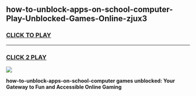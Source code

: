 
## how-to-unblock-apps-on-school-computer-Play-Unblocked-Games-Online-zjux3
<h3>
<a href="https://premium76.site?title=how-to-unblock-apps-on-school-computer&ref=25A">CLICK TO PLAY</a></h3>
<hr>

<h3>
<a href="https://premium76.site?title=how-to-unblock-apps-on-school-computer&ref=25A">CLICK 2 PLAY</a>
  
</h3>

<a href="https://premium76.site?title=how-to-unblock-apps-on-school-computer&ref=25A"><img src="https://clearcache.store/games.png"></a>


**how-to-unblock-apps-on-school-computer games unblocked: Your Gateway to Fun and Accessible Online Gaming**
